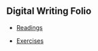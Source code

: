 ## Digital Writing Folio

- [Readings](https://github.com/GerardStarling/digital-writing-folio/blob/main/readings.md)

- [Exercises](https://github.com/GerardStarling/digital-writing-folio/blob/main/exercises.md)
